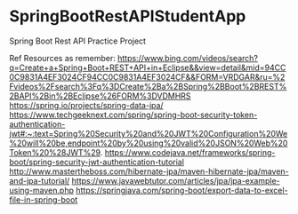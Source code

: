 # SpringBootRestAPIStudentApp

Spring Boot Rest API Practice Project

Ref Resources as remember: 
https://www.bing.com/videos/search?q=Create+a+Spring+Boot+REST+API+in+Eclipse&&view=detail&mid=94CC0C9831A4EF3024CF94CC0C9831A4EF3024CF&&FORM=VRDGAR&ru=%2Fvideos%2Fsearch%3Fq%3DCreate%2Ba%2BSpring%2BBoot%2BREST%2BAPI%2Bin%2BEclipse%26FORM%3DVDMHRS
https://spring.io/projects/spring-data-jpa/
https://www.techgeeknext.com/spring/spring-boot-security-token-authentication-jwt#:~:text=Spring%20Security%20and%20JWT%20Configuration%20We%20will%20be,endpoint%20by%20using%20valid%20JSON%20Web%20Token%20%28JWT%29.
https://www.codejava.net/frameworks/spring-boot/spring-security-jwt-authentication-tutorial
http://www.mastertheboss.com/hibernate-jpa/maven-hibernate-jpa/maven-and-jpa-tutorial/
https://www.javawebtutor.com/articles/jpa/jpa-example-using-maven.php
https://springjava.com/spring-boot/export-data-to-excel-file-in-spring-boot
